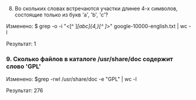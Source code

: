 8. Во скольких словах встречаются участки длинее 4-х символов, состоящие только из букв 'a', 'b', 'c'?

Изменено:
$ grep -o -i "\<[^ ]*[abc]\{4,\}[^ ]*\>" google-10000-english.txt | wc -l

Результат: 1

### 9. Сколько файлов в каталоге /usr/share/doc содержит слово 'GPL'

Изменено:
$grep -rwl /usr/share/doc -e "GPL" | wc -l

Результат: 276
